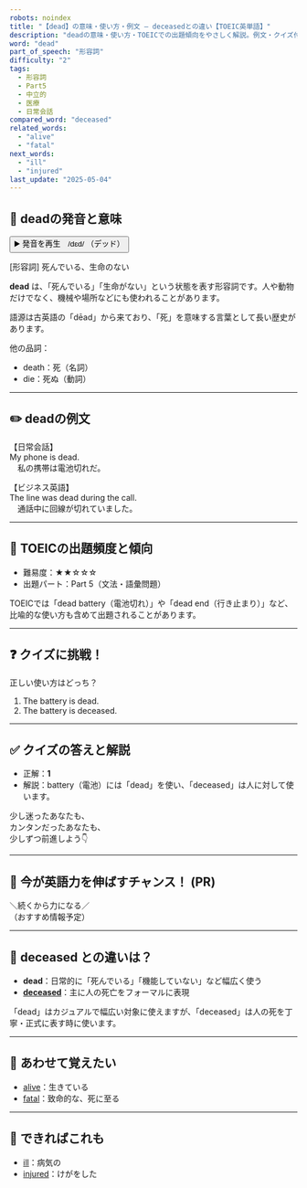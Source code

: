 ```yaml
---
robots: noindex
title: "【dead】の意味・使い方・例文 ― deceasedとの違い【TOEIC英単語】"
description: "deadの意味・使い方・TOEICでの出題傾向をやさしく解説。例文・クイズ付きでdeceasedとの違いもわかりやすく学べます。"
word: "dead"
part_of_speech: "形容詞"
difficulty: "2"
tags:
  - 形容詞
  - Part5
  - 中立的
  - 医療
  - 日常会話
compared_word: "deceased"
related_words:
  - "alive"
  - "fatal"
next_words:
  - "ill"
  - "injured"
last_update: "2025-05-04"
---
```


## 🔰 deadの発音と意味

<button class="play-audio" onclick="playTTS('dead')">
  <span class="play-audio-main">
    ▶️ 発音を再生　/dɛd/
  </span>
  <span class="play-audio-sub">
    （デッド）
  </span>
</button>

[形容詞] 死んでいる、生命のない

**dead** は、「死んでいる」「生命がない」という状態を表す形容詞です。人や動物だけでなく、機械や場所などにも使われることがあります。

語源は古英語の「dēad」から来ており、「死」を意味する言葉として長い歴史があります。

他の品詞：  
- death：死（名詞）
- die：死ぬ（動詞）

---

## ✏️ deadの例文

【日常会話】  
My phone is dead.  
　私の携帯は電池切れだ。

【ビジネス英語】  
The line was dead during the call.  
　通話中に回線が切れていました。

---

## 🎯 TOEICの出題頻度と傾向

- 難易度：★★☆☆☆
- 出題パート：Part 5（文法・語彙問題）

TOEICでは「dead battery（電池切れ）」や「dead end（行き止まり）」など、比喩的な使い方も含めて出題されることがあります。

---

## ❓ クイズに挑戦！

正しい使い方はどっち？

1. The battery is dead.  
2. The battery is deceased.

---

## ✅ クイズの答えと解説

- 正解：**1**
- 解説：battery（電池）には「dead」を使い、「deceased」は人に対して使います。

少し迷ったあなたも、  
カンタンだったあなたも、  
少しずつ前進しよう👇️

---

## 🚀 今が英語力を伸ばすチャンス！ (PR)

<div class="info-center">
＼続くから力になる／<br>  
（おすすめ情報予定）
</div>

---

## 🤔  deceased との違いは？

- **dead**：日常的に「死んでいる」「機能していない」など幅広く使う
- **[deceased](/word/deceased/)**：主に人の死亡をフォーマルに表現

「dead」はカジュアルで幅広い対象に使えますが、「deceased」は人の死を丁寧・正式に表す時に使います。

---

## 🧩 あわせて覚えたい

- [alive](/word/alive/)：生きている
- [fatal](/word/fatal/)：致命的な、死に至る

---

## 📖 できればこれも

- [ill](/word/ill/)：病気の
- [injured](/word/injured/)：けがをした

<!-- cvid: aid05_bid33 -->
